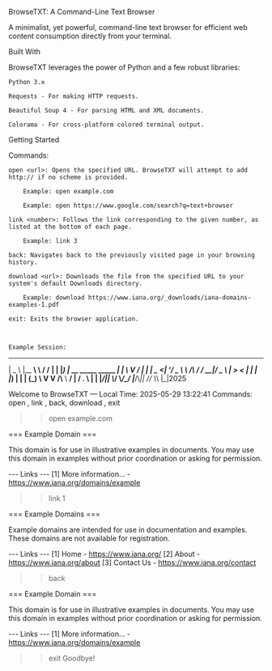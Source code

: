 BrowseTXT: A Command-Line Text Browser

A minimalist, yet powerful, command-line text browser for efficient web content consumption directly from your terminal.

Built With

BrowseTXT leverages the power of Python and a few robust libraries:

    Python 3.x

    Requests - For making HTTP requests.

    Beautiful Soup 4 - For parsing HTML and XML documents.

    Colorama - For cross-platform colored terminal output.

Getting Started

Commands:

    open <url>: Opens the specified URL. BrowseTXT will attempt to add http:// if no scheme is provided.

        Example: open example.com

        Example: open https://www.google.com/search?q=text+browser

    link <number>: Follows the link corresponding to the given number, as listed at the bottom of each page.

        Example: link 3

    back: Navigates back to the previously visited page in your browsing history.

    download <url>: Downloads the file from the specified URL to your system's default Downloads directory.

        Example: download https://www.iana.org/_downloads/iana-domains-examples-1.pdf

    exit: Exits the browser application.



    Example Session:

  ____                          _________   _________
 |  _ \                        |__   __\ \ / /__   __|
 | |_) |_ __ _____      _____  ___| |   \ V /   | |
 |  _ <| '__/ _ \\ \\ /\\ / / __|/ _ \\ |    > <    | |
 | |_) | | | (_) \\ V  V /\\__ \\  __/ |   / . \\   | |
 |____/|_|  \\___/ \\_/\_/ |___/\\___|_|  /_/ \\_\\  |_|2025

 Welcome to BrowseTXT — Local Time: 2025-05-29 13:22:41
 Commands: open <url>, link <number>, back, download <url>, exit

>> open example.com

=== Example Domain ===

This domain is for use in illustrative examples in documents. You may use this
domain in examples without prior coordination or asking for permission.

--- Links ---
[1] More information... - https://www.iana.org/domains/example

>> link 1

=== Example Domains ===

Example domains are intended for use in documentation and examples.
These domains are not available for registration.

--- Links ---
[1] Home - https://www.iana.org/
[2] About - https://www.iana.org/about
[3] Contact Us - https://www.iana.org/contact

>> back

=== Example Domain ===

This domain is for use in illustrative examples in documents. You may use this
domain in examples without prior coordination or asking for permission.

--- Links ---
[1] More information... - https://www.iana.org/domains/example

>> exit
Goodbye!


